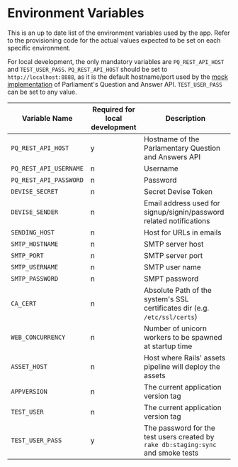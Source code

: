 # Environment Variables

This is an up to date list of the environment variables used by the app.
Refer to the provisioning code for the actual values expected to be set on each
specific environment.

For local development, the only mandatory variables are `PQ_REST_API_HOST` and `TEST_USER_PASS`. `PQ_REST_API_HOST` should
be set to `http://localhost:8888`, as it is the default hostname/port used
by the [mock implementation](https://github.com/ministryofjustice/parliamentary-questions/blob/dev/lib/pqa/mock_api_server_runner.rb)
of Parliament's Question and Answer API. `TEST_USER_PASS` can be set to any value.

Variable Name          |Required for local development  | Description
-----------------------| ------------------------------ | -----------------------------
`PQ_REST_API_HOST`     | y                              | Hostname of the Parlamentary Question and Answers API
`PQ_REST_API_USERNAME` | n                              | Username
`PQ_REST_API_PASSWORD` | n                              | Password
`DEVISE_SECRET`        | n                              | Secret Devise Token
`DEVISE_SENDER`        | n                              | Email address used for signup/signin/password related notifications
`SENDING_HOST`         | n                              | Host for URLs in emails
`SMTP_HOSTNAME`        | n                              | SMTP server host
`SMTP_PORT`            | n                              | SMTP server port
`SMTP_USERNAME`        | n                              | SMTP user name
`SMTP_PASSWORD`        | n                              | SMPT password
`CA_CERT`              | n                              | Absolute Path of the system's SSL certificates dir (e.g. `/etc/ssl/certs`)
`WEB_CONCURRENCY`      | n                              | Number of unicorn workers to be spawned at startup time
`ASSET_HOST`           | n                              | Host where Rails' assets pipeline will deploy the assets
`APPVERSION`           | n                              | The current application version tag
`TEST_USER`            | n                              | The current application version tag
`TEST_USER_PASS`       | y                              | The password for the test users created by `rake db:staging:sync` and smoke tests
